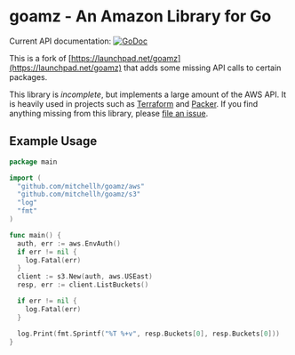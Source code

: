 # goamz - An Amazon Library for Go 

Current API documentation: [![GoDoc](https://godoc.org/github.com/mitchellh/goamz?status.svg)](https://godoc.org/github.com/mitchellh/goamz)

This is a fork of [https://launchpad.net/goamz](https://launchpad.net/goamz)
that adds some missing API calls to certain packages.

This library is *incomplete*, but implements a large amount of the AWS API.
It is heavily used in projects such as
[Terraform](https://github.com/hashicorp/terraform) and
[Packer](https://github.com/mitchellh/packer). 
If you find anything missing from this library, 
please [file an issue](https://github.com/mitchellh/goamz).

## Example Usage

```go
package main

import (
  "github.com/mitchellh/goamz/aws"
  "github.com/mitchellh/goamz/s3"
  "log"
  "fmt"
)

func main() {
  auth, err := aws.EnvAuth()
  if err != nil {
    log.Fatal(err)
  }
  client := s3.New(auth, aws.USEast)
  resp, err := client.ListBuckets()

  if err != nil {
    log.Fatal(err)
  }

  log.Print(fmt.Sprintf("%T %+v", resp.Buckets[0], resp.Buckets[0]))
}
```
